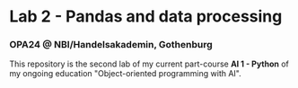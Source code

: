 # Lab 2 - Pandas and data processing
### OPA24 @ NBI/Handelsakademin, Gothenburg
This repository is the second lab of my current part-course **AI 1 - Python** of my ongoing education "Object-oriented programming with AI".